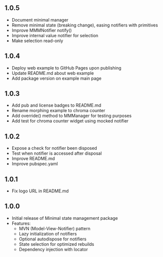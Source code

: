 ## 1.0.5

* Document minimal manager
* Remove minimal state (breaking change), easing notifiers with primitives
* Improve MMMNotifier notify()
* Improve internal value notifier for selection
* Make selection read-only

## 1.0.4

* Deploy web example to GitHub Pages upon publishing
* Update README.md about web example
* Add package version on example main page

## 1.0.3

* Add pub and license badges to README.md
* Rename morphing example to chroma counter
* Add override() method to MMManager for testing purposes
* Add test for chroma counter widget using mocked notifier

## 1.0.2

* Expose a check for notifier been disposed
* Test when notifier is accessed after disposal
* Improve README.md
* Improve pubspec.yaml

## 1.0.1

* Fix logo URL in README.md

## 1.0.0

* Initial release of Minimal state management package
* Features:
  * MVN (Model-View-Notifier) pattern
  * Lazy initialization of notifiers
  * Optional autodispose for notifiers
  * State selection for optimized rebuilds
  * Dependency injection with locator
